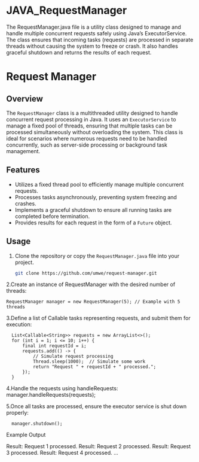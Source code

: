 # JAVA_RequestManager
The RequestManager.java file is a utility class designed to manage and handle multiple concurrent requests safely using Java’s ExecutorService. The class ensures that incoming tasks (requests) are processed in separate threads without causing the system to freeze or crash. It also handles graceful shutdown and returns the results of each request.


# Request Manager

## Overview
The `RequestManager` class is a multithreaded utility designed to handle concurrent request processing in Java. It uses an `ExecutorService` to manage a fixed pool of threads, ensuring that multiple tasks can be processed simultaneously without overloading the system. This class is ideal for scenarios where numerous requests need to be handled concurrently, such as server-side processing or background task management.

## Features
- Utilizes a fixed thread pool to efficiently manage multiple concurrent requests.
- Processes tasks asynchronously, preventing system freezing and crashes.
- Implements a graceful shutdown to ensure all running tasks are completed before termination.
- Provides results for each request in the form of a `Future` object.

## Usage

1. Clone the repository or copy the `RequestManager.java` file into your project.
   
   ```bash
   git clone https://github.com/umwe/request-manager.git

2.Create an instance of RequestManager with the desired number of threads:

    RequestManager manager = new RequestManager(5); // Example with 5 threads

3.Define a list of Callable<String> tasks representing requests, and submit them for execution:

      List<Callable<String>> requests = new ArrayList<>();
      for (int i = 1; i <= 10; i++) {
          final int requestId = i;
          requests.add(() -> {
              // Simulate request processing
              Thread.sleep(1000);  // Simulate some work
              return "Request " + requestId + " processed.";
          });
      }

4.Handle the requests using handleRequests:
      manager.handleRequests(requests);

5.Once all tasks are processed, ensure the executor service is shut down properly:

      manager.shutdown();

Example Output

Result: Request 1 processed.
Result: Request 2 processed.
Result: Request 3 processed.
Result: Request 4 processed.
...




    
